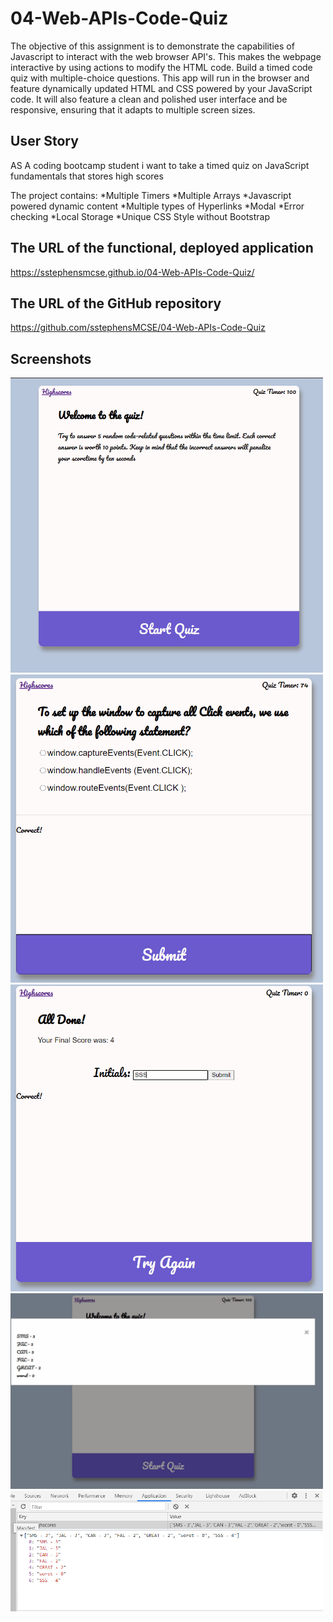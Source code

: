 # 04-Web-APIs-Code-Quiz

The objective of this assignment is to demonstrate the capabilities of Javascript to interact with the web browser API's. This makes the webpage interactive by using actions to modify the HTML code. Build a timed code quiz with multiple-choice questions. This app will run in the browser and feature dynamically updated HTML and CSS powered by your JavaScript code. It will also feature a clean and polished user interface and be responsive, ensuring that it adapts to multiple screen sizes.

## User Story
AS A coding bootcamp student i want to take a timed quiz on JavaScript fundamentals that stores high scores

The project contains:
*Multiple Timers
*Multiple Arrays
*Javascript powered dynamic content
*Multiple types of Hyperlinks
*Modal
*Error checking
*Local Storage
*Unique CSS Style without Bootstrap


## The URL of the functional, deployed application
https://sstephensmcse.github.io/04-Web-APIs-Code-Quiz/

## The URL of the GitHub repository
https://github.com/sstephensMCSE/04-Web-APIs-Code-Quiz

## Screenshots

<img src="https://github.com/sstephensMCSE/04-Web-APIs-Code-Quiz/blob/main/assets/welcome.jpg" width="500" title="Welcome">
<img src="https://github.com/sstephensMCSE/04-Web-APIs-Code-Quiz/blob/main/assets/variable%20questions.jpg" width="500" title="Questions">
<img src="https://github.com/sstephensMCSE/04-Web-APIs-Code-Quiz/blob/main/assets/SubmitScore.jpg" width="500" title="Submit Score">
<img src="https://github.com/sstephensMCSE/04-Web-APIs-Code-Quiz/blob/main/assets/highscoremodal.jpg" width="500" title="HighScore">
<img src="https://github.com/sstephensMCSE/04-Web-APIs-Code-Quiz/blob/main/assets/local%20storage.jpg" width="500" title="Storage">

